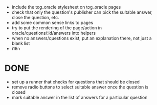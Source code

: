 * include the tog_oracle stylesheet on tog_oracle pages
* check that only the question's publisher can pick the suitable answer, close the question, etc.
* add some common sense links to pages
* try to put the rendering of the page/action in oracle/questions/:id/answers into helpers
* when no answers/questions exist, put an explanation there, not just a blank list
* i18n

DONE
====

* set up a runner that checks for questions that should be closed
* remove radio buttons to select suitable answer once the question is closed
* mark suitable answer in the list of answers for a particular question  

